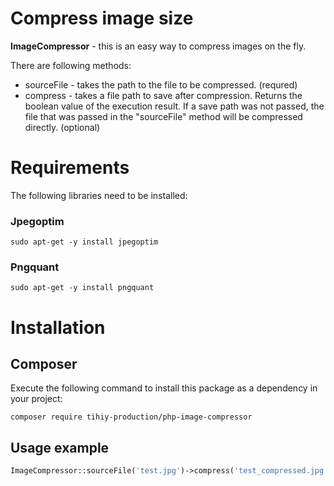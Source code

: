 # Compress image size

**ImageCompressor** - this is an easy way to compress images on the fly.

There are following methods:

* sourceFile - takes the path to the file to be compressed. (requred)
* compress - takes a file path to save after compression. Returns the boolean value of the execution result. If a save
  path was not passed, the file that was passed in the "sourceFile" method will be compressed directly. (optional)

# Requirements

The following libraries need to be installed:

### Jpegoptim

```
sudo apt-get -y install jpegoptim
```

### Pngquant

```
sudo apt-get -y install pngquant
```

# Installation

## Composer

Execute the following command to install this package as a dependency in your project:

```
composer require tihiy-production/php-image-compressor
```

## Usage example

```php
ImageCompressor::sourceFile('test.jpg')->compress('test_compressed.jpg');
```

